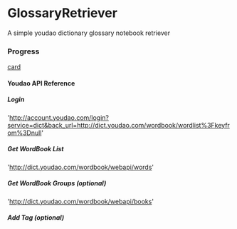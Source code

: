 # GlossaryRetriever

A simple youdao dictionary glossary notebook retriever

### Progress

[card](https://trello.com/c/4QVKuV3J/1-new-word-reminder)

#### Youdao API Reference

##### Login

'http://account.youdao.com/login?service=dict&back_url=http://dict.youdao.com/wordbook/wordlist%3Fkeyfrom%3Dnull'

##### Get WordBook List

'http://dict.youdao.com/wordbook/webapi/words'

##### Get WordBook Groups (optional)

'http://dict.youdao.com/wordbook/webapi/books'

##### Add Tag (optional)
